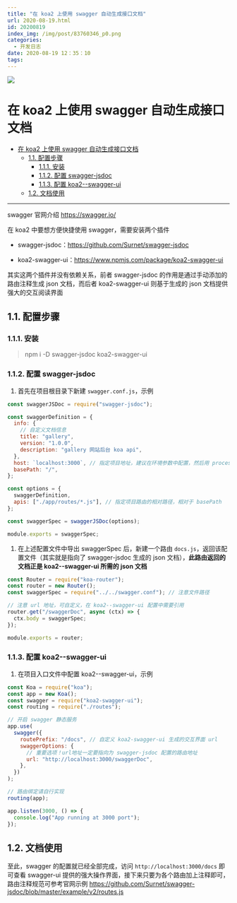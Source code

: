 ```yaml
---
title: "在 koa2 上使用 swagger 自动生成接口文档"
url: 2020-08-19.html
id: 20200819
index_img: /img/post/83760346_p0.png
categories:
  - 开发日志
date: 2020-08-19 12：35：10
tags:
---
```


![](/img/post/83760346_p0.png)

# 在 koa2 上使用 swagger 自动生成接口文档

<!-- TOC -->

- [在 koa2 上使用 swagger 自动生成接口文档](#在-koa2-上使用-swagger-自动生成接口文档)
  - [1.1. 配置步骤](#11-配置步骤)
    - [1.1.1. 安装](#111-安装)
    - [1.1.2. 配置 swagger-jsdoc](#112-配置-swagger-jsdoc)
    - [1.1.3. 配置 koa2--swagger-ui](#113-配置-koa2--swagger-ui)
  - [1.2. 文档使用](#12-文档使用)

<!-- /TOC -->

---

swagger 官网介绍 <https://swagger.io/>

在 koa2 中要想方便快捷使用 swagger，需要安装两个插件

- swagger-jsdoc：<https://github.com/Surnet/swagger-jsdoc>

- koa2-swagger-ui：<https://www.npmjs.com/package/koa2-swagger-ui>

其实这两个插件并没有依赖关系，前者 swagger-jsdoc 的作用是通过手动添加的路由注释生成 json 文档，而后者 koa2-swagger-ui 则基于生成的 json 文档提供强大的交互阅读界面

## 1.1. 配置步骤

### 1.1.1. 安装

> npm i -D swagger-jsdoc koa2-swagger-ui

### 1.1.2. 配置 swagger-jsdoc

1. 首先在项目根目录下新建 `swagger.conf.js`，示例

```js
const swaggerJSDoc = require("swagger-jsdoc");

const swaggerDefinition = {
  info: {
    // 自定义文档信息
    title: "gallery",
    version: "1.0.0",
    description: "gallery 网站后台 koa api",
  },
  host: `localhost:3000`, // 指定项目地址，建议在环境参数中配置，然后用 process.env 读取
  basePath: "/",
};

const options = {
  swaggerDefinition,
  apis: ["./app/routes/*.js"], // 指定项目路由的相对路径，相对于 basePath
};

const swaggerSpec = swaggerJSDoc(options);

module.exports = swaggerSpec;
```

1. 在上述配置文件中导出 swaggerSpec 后，新建一个路由 `docs.js`，返回该配置文件（其实就是指向了 swagger-jsdoc 生成的 json 文档），**此路由返回的文档正是 koa2--swagger-ui 所需的 json 文档**

```js
const Router = require("koa-router");
const router = new Router();
const swaggerSpec = require("../../swagger.conf"); // 注意文件路径

// 注意 url 地址，可自定义，在 koa2--swagger-ui 配置中需要引用
router.get("/swaggerDoc", async (ctx) => {
  ctx.body = swaggerSpec;
});

module.exports = router;
```

### 1.1.3. 配置 koa2--swagger-ui

1. 在项目入口文件中配置 koa2--swagger-ui，示例

```js
const Koa = require("koa");
const app = new Koa();
const swagger = require("koa2-swagger-ui");
const routing = require("./routes");

// 开启 swagger 静态服务
app.use(
  swagger({
    routePrefix: "/docs", // 自定义 koa2-swagger-ui 生成的交互界面 url
    swaggerOptions: {
      // 重要选项！url地址一定要指向为 swagger-jsdoc 配置的路由地址
      url: "http://localhost:3000/swaggerDoc",
    },
  })
);

// 路由绑定请自行实现
routing(app);

app.listen(3000, () => {
  console.log("App running at 3000 port");
});
```

## 1.2. 文档使用

至此，swagger 的配置就已经全部完成，访问 `http://localhost:3000/docs` 即可查看 swagger-ui 提供的强大操作界面，接下来只要为各个路由加上注释即可，路由注释规范可参考官网示例 <https://github.com/Surnet/swagger-jsdoc/blob/master/example/v2/routes.js>

